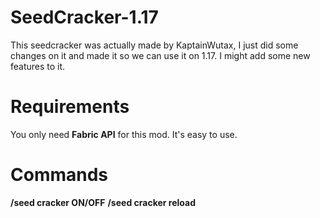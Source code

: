 # SeedCracker-1.17
This seedcracker was actually made by KaptainWutax, I just did some changes on it and made it so we can use it on 1.17. I might add some new features to it.

# Requirements
You only need **Fabric API** for this mod. It's easy to use.

# Commands 
**/seed cracker ON/OFF**
**/seed cracker reload**
